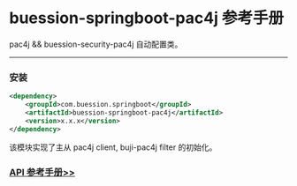 # buession-springboot-pac4j 参考手册


pac4j && buession-security-pac4j 自动配置类。


---


### 安装

```xml
<dependency>
    <groupId>com.buession.springboot</groupId>
    <artifactId>buession-springboot-pac4j</artifactId>
    <version>x.x.x</version>
</dependency>
```


该模块实现了主从 pac4j client, buji-pac4j filter 的初始化。


### [API 参考手册>>](https://javadoc.io/static/com.buession.springboot/buession-springboot-pac4j/2.3.0/)